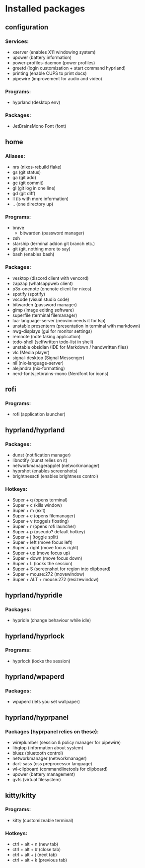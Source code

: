# Installed packages

## configuration

### Services:
- xserver (enables X11 windowing system)
- upower (battery information)
- power-profiles-daemon (power profiles)
- greetd (login customization + start command hyprland)
- printing (enable CUPS to print docs)
- pipewire (improvement for audio and video)

### Programs:
- hyprland (desktop env)

### Packages:
- JetBrainsMono Font (font)

## home

### Aliases:
- nrs (nixos-rebuild flake)
- gs (git status)
- ga (git add)
- gc (git commit)
- gl (git log in one line)
- gd (git diff)
- ll (ls with more information)
- .. (one directory up)

### Programs:
- brave 
    - bitwarden (password manager)
- zsh
- starship (terminal addon git branch etc.)
- git (git, nothing more to say)
- bash (enables bash)

### Packages:
- vesktop (discord client with vencord)
- zapzap (whatsappweb client)
- p3x-onenote (onenote client for nixos)
- spotify (spotify)
- vscode (visual studio code)
- bitwarden (password manager)
- gimp (image editing software)
- superfile (terminal filemanager)
- lua-language-server (neovim needs it for lsp)
- unstable presenterm (presentation in terminal with markdown)
- nwg-displays (gui for monitor settings)
- remnote (note taking application)
- todo-shell (selfwritten todo-list in shell)
- unstable obsidian (IDE for Markdown / handwritten files)
- vlc (Media player)
- signal-desktop (Signal Messenger)
- nil (nix-language-server)
- alejandra (nix-formatting)
- nerd-fonts.jetbrains-mono (Nerdfont for icons)

## rofi
### Programs:
- rofi (application launcher)

## hyprland/hyprland
### Packages:
- dunst (notification manager)
- libnotify (dunst relies on it)
- networkmanagerapplet (networkmanager)
- hyprshot (enables screenshots)
- brightnessctl (enables brightness control)
### Hotkeys:
- Super + q (opens terminal)
- Super + c (kills window)
- Super + m (exit)
- Super + e (opens filemanager)
- Super + v (toggels floating)
- Super + r (opens rofi launcher)
- Super + p (pseudo? default hotkey)
- Super + j (toggle split)
- Super + left (move focus left)
- Super + right (move focus right)
- Super + up (move focus up)
- Super + down (move focus down)
- Super + L (locks the session)
- Super + S (screenshot for region into clipboard)
- Super + mouse:272 (movewindow)
- Super + ALT + mouse:272 (resizewindow)

## hyprland/hypridle
### Packages:
- hypridle (change behaviour while idle)

## hyprland/hyprlock
### Programs:
- hyprlock (locks the session)

## hyprland/wpaperd
### Packages:
- wpaperd (lets you set wallpaper)

## hyprland/hyprpanel
### Packages (hyprpanel relies on these):
- wireplumber (session & policy manager for pipewire)
- libgtop (information about system)
- bluez (bluetooth control)
- networkmanager (networkmanager)
- dart-sass (css preprocessor language)
- wl-clipboard (commandlinetools for clipboard)
- upower (battery management)
- gvfs (virtual filesystem)

## kitty/kitty
### Programs:
- kitty (customizeable terminal)

### Hotkeys:
- ctrl + alt + n (new tab)
- ctrl + alt + # (close tab)
- ctrl + alt + j (next tab)
- ctrl + alt + k (previous tab)
